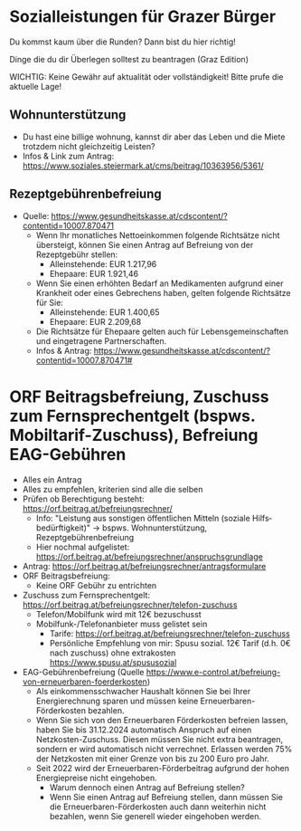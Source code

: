 # Sozialleistungen für Grazer Bürger

Du kommst kaum über die Runden? Dann bist du hier richtig!

Dinge die du dir Überlegen solltest zu beantragen (Graz Edition)

WICHTIG: Keine Gewähr auf aktualität oder vollständigkeit! Bitte prufe die aktuelle Lage!

## Wohnunterstützung
  - Du hast eine billige wohnung, kannst dir aber das Leben und die Miete trotzdem nicht gleichzeitig Leisten?
  - Infos & Link zum Antrag: https://www.soziales.steiermark.at/cms/beitrag/10363956/5361/

## Rezeptgebührenbefreiung
- Quelle: https://www.gesundheitskasse.at/cdscontent/?contentid=10007.870471
  - Wenn Ihr monatliches Nettoeinkommen folgende Richtsätze nicht übersteigt, können Sie einen Antrag auf Befreiung von der Rezeptgebühr stellen:
    - Alleinstehende: EUR 1.217,96
    - Ehepaare: EUR 1.921,46
  - Wenn Sie einen erhöhten Bedarf an Medikamenten aufgrund einer Krankheit oder eines Gebrechens haben, gelten folgende Richtsätze für Sie:
    - Alleinstehende: EUR 1.400,65
    - Ehepaare: EUR 2.209,68
  - Die Richtsätze für Ehepaare gelten auch für Lebensgemeinschaften und eingetragene Partnerschaften.
  - Infos & Antrag: https://www.gesundheitskasse.at/cdscontent/?contentid=10007.870471#

# ORF Beitragsbefreiung, Zuschuss zum Fernsprechentgelt (bspws. Mobiltarif-Zuschuss), Befreiung EAG-Gebühren
  - Alles ein Antrag
  - Alles zu empfehlen, kriterien sind alle die selben
  - Prüfen ob Berechtigung besteht: https://orf.beitrag.at/befreiungsrechner/
    - Info: "Leistung aus sonstigen öffent­lichen Mitteln (soziale Hilfs­bedürftig­keit)" -> bspws. Wohnunterstützung, Rezeptgebührenbefreiung
    - Hier nochmal aufgelistet: https://orf.beitrag.at/befreiungsrechner/anspruchsgrundlage
  - Antrag: https://orf.beitrag.at/befreiungsrechner/antragsformulare
  - ORF Beitragsbefreiung:
    - Keine ORF Gebühr zu entrichten
  - Zuschuss zum Fernsprechentgelt: https://orf.beitrag.at/befreiungsrechner/telefon-zuschuss
    - Telefon/Mobilfunk wird mit 12€ bezuschusst
    - Mobilfunk-/Telefonanbieter muss gelistet sein
      - Tarife: https://orf.beitrag.at/befreiungsrechner/telefon-zuschuss
      - Persönliche Empfehlung von mir: Spusu sozial. 12€ Tarif (d.h. 0€ nach zuschuss) ohne extrakosten https://www.spusu.at/spususozial
  - EAG-Gebührenbefreiung (Quelle https://www.e-control.at/befreiung-von-erneuerbaren-foerderkosten)
    - Als einkommensschwacher Haushalt können Sie bei Ihrer Energierechnung sparen und müssen keine Erneuerbaren-Förderkosten bezahlen.
    - Wenn Sie sich von den Erneuerbaren Förderkosten befreien lassen, haben Sie bis 31.12.2024 automatisch Anspruch auf einen Netzkosten-Zuschuss. Diesen müssen Sie nicht extra beantragen, sondern er wird automatisch nicht verrechnet. Erlassen werden 75% der Netzkosten mit einer Grenze von bis zu 200 Euro pro Jahr. 
    - Seit 2022 wird der Erneuerbaren-Förderbeitrag aufgrund der hohen Energiepreise nicht eingehoben.
      - Warum dennoch einen Antrag auf Befreiung stellen?
      - Wenn Sie einen Antrag auf Befreiung stellen, dann müssen Sie die Erneuerbaren-Förderkosten auch dann weiterhin nicht bezahlen, wenn Sie generell wieder eingehoben werden.

